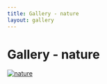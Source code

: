 ```yaml
---
title: Gallery - nature
layout: gallery
---
```


# Gallery - nature

[![nature](gallery/thumbnails/nature.jpg)](gallery/nature.png) 

